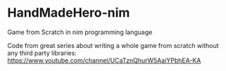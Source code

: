 # HandMadeHero-nim
Game from Scratch in nim programming language

Code from great series about writing a whole game from scratch without any third party libraries: https://www.youtube.com/channel/UCaTznQhurW5AaiYPbhEA-KA